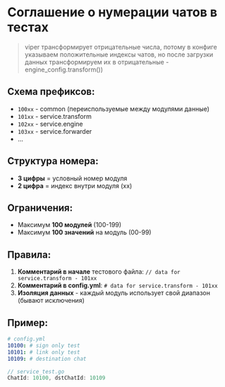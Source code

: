 # Соглашение о нумерации чатов в тестах

> viper трансформирует отрицательные числа, потому в конфиге указываем положительные индексы чатов, но после загрузки данных трансформируем их в отрицательные - engine_config.transform())

## **Схема префиксов:**
- `100xx` - common (переиспользуемые между модулями данные)
- `101xx` - service.transform
- `102xx` - service.engine
- `103xx` - service.forwarder
- ...

## **Структура номера:**
- **3 цифры** = условный номер модуля
- **2 цифра** = индекс внутри модуля (xx)

## **Ограничения:**
- Максимум **100 модулей** (100-199)
- Максимум **100 значений** на модуль (00-99)

## **Правила:**
1. **Комментарий в начале** тестового файла: `// data for service.transform - 101xx`
2. **Комментарий в config.yml**: `# data for service.transform - 101xx`
3. **Изоляция данных** - каждый модуль использует свой диапазон (бывают исключения)

## **Пример:**
```yaml
# config.yml
10100: # sign only test
10101: # link only test
10109: # destination chat
```

```go
// service_test.go
ChatId: 10100, dstChatId: 10109
```
